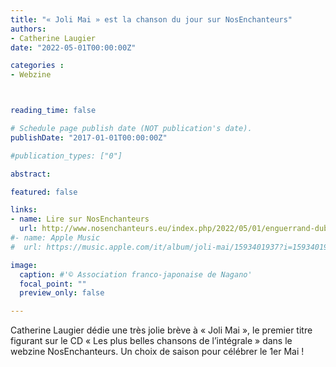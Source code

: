 ```yaml
---
title: "« Joli Mai » est la chanson du jour sur NosEnchanteurs"
authors:
- Catherine Laugier
date: "2022-05-01T00:00:00Z"

categories : 
- Webzine



reading_time: false

# Schedule page publish date (NOT publication's date).
publishDate: "2017-01-01T00:00:00Z"

#publication_types: ["0"]

abstract: 

featured: false

links:
- name: Lire sur NosEnchanteurs
  url: http://www.nosenchanteurs.eu/index.php/2022/05/01/enguerrand-dubroca-joli-mai/
#- name: Apple Music
#  url: https://music.apple.com/it/album/joli-mai/1593401937?i=1593401938&l=en

image:
  caption: #'© Association franco-japonaise de Nagano'
  focal_point: ""
  preview_only: false

---
```

Catherine Laugier dédie une très jolie brève à « Joli Mai », le premier titre figurant sur le CD « Les plus belles chansons de l’intégrale » dans le webzine NosEnchanteurs. Un choix de saison pour célébrer le 1er Mai !